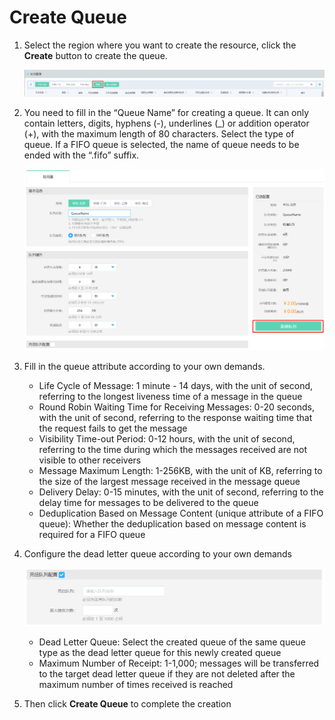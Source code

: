 # Create Queue

1. Select the region where you want to create the resource, click the **Create** button to create the queue.

   ![创建](../../../../../image/Internet-Middleware/Queue-Service/操作指南-01.png)

2. You need to fill in the “Queue Name” for creating a queue. It can only contain letters, digits, hyphens (-), underlines (_)  or addition operator (+), with the maximum length of 80 characters. Select the type of queue. If a FIFO queue is selected, the name of queue needs to be ended with the “.fifo” suffix.

   ![创建详情](../../../../../image/Internet-Middleware/Queue-Service/操作指南-02.png)

3. Fill in the queue attribute according to your own demands.

   - Life Cycle of Message: 1 minute - 14 days, with the unit of second, referring to the longest liveness time of a message in the queue
   - Round Robin Waiting Time for Receiving Messages: 0-20 seconds, with the unit of second, referring to the response waiting time that the request fails to get the message
   - Visibility Time-out Period: 0-12 hours, with the unit of second, referring to the time during which the messages received are not visible to other receivers
   - Message Maximum Length: 1-256KB, with the unit of KB, referring to the size of the largest message received in the message queue
   - Delivery Delay: 0-15 minutes, with the unit of second, referring to the delay time for messages to be delivered to the queue
   -   Deduplication Based on Message Content (unique attribute of a FIFO queue): Whether the deduplication based on message content is required for a FIFO queue

4. Configure the dead letter queue according to your own demands

   ![创建配置](../../../../../image/Internet-Middleware/Queue-Service/操作指南-03.png)

   - Dead Letter Queue: Select the created queue of the same queue type as the dead letter queue for this newly created queue
   - Maximum Number of Receipt: 1-1,000; messages will be transferred to the target dead letter queue if they are not deleted after the maximum number of times received is reached

5. Then click **Create Queue** to complete the creation
